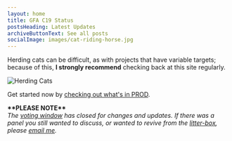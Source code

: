```yaml
---
layout: home
title: GFA C19 Status
postsHeading: Latest Updates
archiveButtonText: See all posts
socialImage: images/cat-riding-horse.jpg
---
```

Herding cats can be difficult, as with projects that have variable targets; because of this, **I strongly recommend** checking back at this site regularly.

![Herding Cats](/images/cat-riding-horse.jpg "Herding Cats")

Get started now by [checking out what's in PROD](https://herding-cats.netlify.app/tags/PROD/).

  



**\*\*PLEASE NOTE\*\***\
*The [voting window](https://herding-cats.netlify.app/pages/cats-your-vote) has closed for changes and updates. If there was a panel you still wanted to discuss, or wanted to revive from the [litter-box](https://herding-cats.netlify.app/tags/litter-box), please [email me](mailto:kmiskolczi@outlook.hu?subject=UpdatePanelRequestURGENT).*